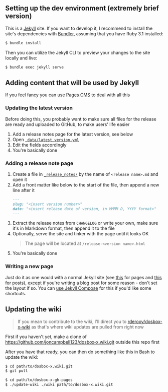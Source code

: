 ## Setting up the dev environment (extremely brief version)

This is a [Jekyll](https://jekyllrb.com/) site. If you want to develop it, I recommend to install the site's dependencies with [Bundler](https://bundler.io), assuming that you have Ruby 3.1 installed:
```sh
$ bundle install
```

Then you can utilize the Jekyll CLI to preview your changes to the site locally and live:
```sh
$ bundle exec jekyll serve
```

## Adding content that will be used by Jekyll

If you feel fancy you can use [Pages CMS](https://pagescms.org/) to deal with all this

### Updating the latest version

Before doing this, you probably want to make sure all files for the release are ready and uploaded to GitHub, to make users' life easier

1. Add a release notes page for the latest version, see below
2. Open [`_data/latest_version.yml`](_data/latest_version.yml)
3. Edit the fields accordingly
4. You're basically done

### Adding a release note page

1. Create a file in [`_release_notes/`](_release_notes/) by the name of `<release name>.md` and open it
2. Add a front matter like below to the start of the file, then append a new line after it
    ```markdown
    ---
    slug: "<insert version number>"
    date: "<insert release date of version, in MMMM D, YYYY format>"
    ---
    ```
3. Extract the release notes from `CHANGELOG` or write your own, make sure it's in Markdown format, then append it to the file
4. Optionally, serve the site and tinker with the page until it looks OK
    > The page will be located at `/release-<version name>.html`
5. You're basically done

### Writing a new page

Just do it as one would with a normal Jekyll site (see [this](https://jekyllrb.com/docs/pages/) for pages and [this](https://jekyllrb.com/docs/posts/) for posts), except if you're writing a blog post for some reason - don't set the layout if so. You can [use Jekyll Compose](https://github.com/jekyll/jekyll-compose#usage) for this if you'd like some shortcuts.

## Updating the wiki

> If you mean to contribute to the wiki, I'll direct you to [rderooy/dosbox-x-wiki](https://github.com/rderooy/dosbox-x-wiki) as that's where wiki updates are pulled from right now

First if you haven't yet, make a clone of https://github.com/joncampbell123/dosbox-x.wiki.git outside this repo first

After you have that ready, you can then do something like this in Bash to update the wiki:
```bash
$ cd path/to/dosbox-x.wiki.git
$ git pull

$ cd path/to/dosbox-x-gh-pages
$ ./update-wiki ./wiki path/to/dosbox-x.wiki.git
```